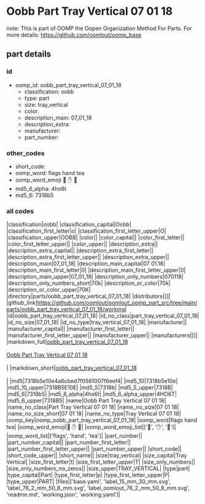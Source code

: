 # Oobb Part Tray Vertical 07 01 18  

note: This is part of OOMP the Oopen Organization Method For Parts. For more details: https://github.com/oomlout/oomp_base

##  part details





### id
* oomp_id: oobb_part_tray_vertical_07_01_18
  * classification: oobb
  * type: part
  * size: tray_vertical
  * color: 
  * description_main: 07_01_18
  * description_extra: 
  * manufacturer: 
  * part_number: 

### other_codes
* short_code: 
* oomp_word: flags hand tea
* oomp_word_emoji :flags: :hand: :tea:
* md5_6_alpha: 4ho6t
* md5_6: 7318b5

### all codes 
|classification|oobb|
|classification_capital|Oobb|
|classification_first_letter|o|
|classification_first_letter_upper|O|
|classification_upper|OOBB|
|color||
|color_capital||
|color_first_letter||
|color_first_letter_upper||
|color_upper||
|description_extra||
|description_extra_capital||
|description_extra_first_letter||
|description_extra_first_letter_upper||
|description_extra_upper||
|description_main|07_01_18|
|description_main_capital|07 01.18|
|description_main_first_letter|0|
|description_main_first_letter_upper|0|
|description_main_upper|07_01_18|
|description_only_numbers|070118|
|description_only_numbers_short|70k|
|description_or_color|70k|
|description_or_color_upper|70K|
|directory|parts/oobb_part_tray_vertical_07_01_18|
|distributors|[]|
|github_link|https://github.com/oomlout/oomlout_oomp_part_src/tree/main/parts/oobb_part_tray_vertical_07_01_18/working|
|id|oobb_part_tray_vertical_07_01_18|
|id_no_class|part_tray_vertical_07_01_18|
|id_no_size|07_01_18|
|id_no_type|tray_vertical_07_01_18|
|manufacturer||
|manufacturer_capital||
|manufacturer_first_letter||
|manufacturer_first_letter_upper||
|manufacturer_upper||
|manufacturers|[]|
|markdown_full|[oobb_part_tray_vertical_07_01_18](https://github.com/oomlout/oomlout_oomp_part_src/tree/main/parts/oobb_part_tray_vertical_07_01_18/working)<br>[](https://github.com/oomlout/oomlout_oomp_part_src/tree/main/parts/oobb_part_tray_vertical_07_01_18/working)<br>[Oobb Part Tray Vertical 07 01 18](https://github.com/oomlout/oomlout_oomp_part_src/tree/main/parts/oobb_part_tray_vertical_07_01_18/working)<br><br>|
|markdown_short|[oobb_part_tray_vertical_07_01_18](https://github.com/oomlout/oomlout_oomp_part_src/tree/main/parts/oobb_part_tray_vertical_07_01_18/working)<br><br>|
|md5|7318b5e10e4a6cbed7f0561007f6eef4|
|md5_10|7318b5e10e|
|md5_10_upper|7318B5E10E|
|md5_5|7318b|
|md5_5_upper|7318B|
|md5_6|7318b5|
|md5_6_alpha|4ho6t|
|md5_6_alpha_upper|4HO6T|
|md5_6_upper|7318B5|
|name|Oobb Part Tray Vertical 07 01 18|
|name_no_class|Part Tray Vertical 07 01 18|
|name_no_size|07 01 18|
|name_no_size_short|07 01 18|
|name_no_type|Tray Vertical 07 01 18|
|oomp_key|oomp_oobb_part_tray_vertical_07_01_18|
|oomp_word|flags hand tea|
|oomp_word_emoji|:flags: :hand: :tea:|
|oomp_word_emoji_list|[':flags:', ':hand:', ':tea:']|
|oomp_word_list|['flags', 'hand', 'tea']|
|part_number||
|part_number_capital||
|part_number_first_letter||
|part_number_first_letter_upper||
|part_number_upper||
|short_code||
|short_code_upper||
|short_name||
|size|tray_vertical|
|size_capital|Tray Vertical|
|size_first_letter|t|
|size_first_letter_upper|T|
|size_only_numbers||
|size_only_numbers_no_zeros||
|size_upper|TRAY_VERTICAL|
|type|part|
|type_capital|Part|
|type_first_letter|p|
|type_first_letter_upper|P|
|type_upper|PART|
|files|['base.yaml', 'label_15_mm_30_mm.svg', 'label_76_2_mm_50_8_mm.svg', 'label_oomlout_76_2_mm_50_8_mm.svg', 'readme.md', 'working.json', 'working.yaml']|
